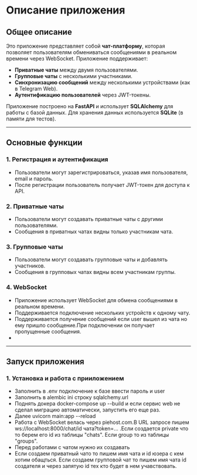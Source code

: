 # Описание приложения

## Общее описание
Это приложение представляет собой **чат-платформу**, которая позволяет пользователям обмениваться сообщениями в реальном времени через WebSocket. Приложение поддерживает:
- **Приватные чаты** между двумя пользователями.
- **Групповые чаты** с несколькими участниками.
- **Синхронизацию сообщений** между несколькими устройствами (как в Telegram Web).
- **Аутентификацию пользователей** через JWT-токены.

Приложение построено на **FastAPI** и использует **SQLAlchemy** для работы с базой данных. Для хранения данных используется **SQLite** (в памяти для тестов).

---

## Основные функции

### 1. **Регистрация и аутентификация**
- Пользователи могут зарегистрироваться, указав имя пользователя, email и пароль.
- После регистрации пользователь получает JWT-токен для доступа к API.

### 2. **Приватные чаты**
- Пользователи могут создавать приватные чаты с другими пользователями.
- Сообщения в приватных чатах видны только участникам чата.

### 3. **Групповые чаты**
- Пользователи могут создавать групповые чаты и добавлять участников.
- Сообщения в групповых чатах видны всем участникам группы.

### 4. **WebSocket**
- Приложение использует WebSocket для обмена сообщениями в реальном времени.
- Поддерживается подключение нескольких устройств к одному чату.
- Поддерживается получение сообщений если user вышел из чата но ему пришло сообщение.При подключении он получает пропущенные сообщения.
-  
---

## Запуск приложения

### 1. **Установка и работа с прииложением**
- Заполнить в .env подключение к базе ввести пароль и user
- Заполнить в alembic ini строку sqlalchemy.url
- Поднять докера docker-compose up --build и если сервис web не сделал миграцию автоматически, запустить его еще раз.
- Далее uvicorn main:app --reload
- Работа с WebSocket велась через piehost.com.В URL запросе пишем ws://localhost:8000/chat/id чата?token=... .Если создается private что то берем его id из таблицы "chats".
  Если group то из таблицы  "groups".
- Перед работами с чатом нужно их создавать
- Если создаем приватный чато то пишем имя чата и id юзера с кем хотим обащться. Если создаем групповой чат то пишем имя чата id создателя и через запятую id тех кто будет в нем учавствовать.  
